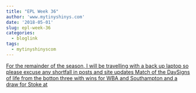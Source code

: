 ```yaml
---
title: "EPL Week 36"
author: 'www.mytinyshinys.com'
date: '2018-05-01'
slug: epl-week-36
categories:
  - bloglink
tags:
  - mytinyshinyscom
---
```


[For the remainder of the season, I will be travelling with a back up laptop so please excuse any shortfall in posts and site updates Match of the DaySigns of life from the botton three with wins for WBA and Southampton and a draw for Stoke at<i class="fas fa-external-link-alt"></i>](https://www.mytinyshinys.com/2018/05/01/epl-week-36/)

